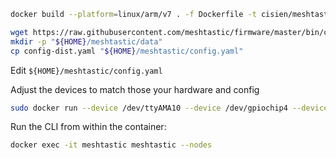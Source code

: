 ```bash
docker build --platform=linux/arm/v7 . -f Dockerfile -t cisien/meshtastic-docker
```

```bash
wget https://raw.githubusercontent.com/meshtastic/firmware/master/bin/config-dist.yaml
mkdir -p "${HOME}/meshtastic/data"
cp config-dist.yaml "${HOME}/meshtastic/config.yaml"
```
Edit `${HOME}/meshtastic/config.yaml`

Adjust the devices to match those your hardware and config
```bash
sudo docker run --device /dev/ttyAMA10 --device /dev/gpiochip4 --device /dev/gpiomem4 --device /dev/spidev0.0 --device /dev/i2c-1 -v ${HOME}/meshtastic/data:/root/.portduino -v ${HOME}/meshtastic/config.yaml:/etc/meshtasticd/config.yaml -p 0.0.0.0:80:80 -p 0.0.0.0:443:443 -d --name meshtastic cisien/meshtastic-docker
```

Run the CLI from within the container:
```bash
docker exec -it meshtastic meshtastic --nodes
```

